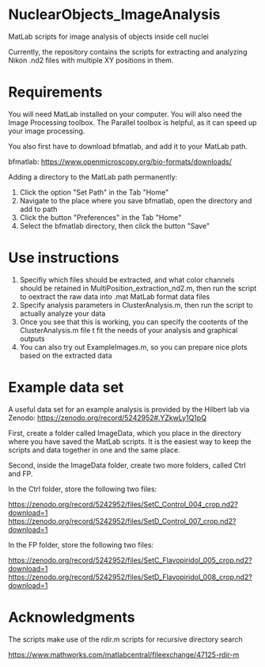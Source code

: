 # NuclearObjects_ImageAnalysis

MatLab scripts for image analysis of objects inside cell nuclei

Currently, the repository contains the scripts for extracting and analyzing Nikon .nd2 files with multiple XY positions in them.

# Requirements

You will need MatLab installed on your computer. You will also need the Image Processing toolbox. The Parallel toolbox is helpful, as it can speed up your image processing.

You also first have to download bfmatlab, and add it to your MatLab path.

bfmatlab:
https://www.openmicroscopy.org/bio-formats/downloads/

Adding a directory to the MatLab path permanently:
1. Click the option "Set Path" in the Tab "Home"
2. Navigate to the place where you save bfmatlab, open the directory and add to path
3. Click the button "Preferences" in the Tab "Home"
4. Select the bfmatlab directory, then click the button "Save"

# Use instructions

1. Specifiy which files should be extracted, and what color channels should be retained in MultiPosition_extraction_nd2.m, then run the script to oextract the raw data into .mat MatLab format data files
2. Specify analysis parameters in ClusterAnalysis.m, then run the script to actually analyze your data
3. Once you see that this is working, you can specify the cootents of the ClusterAnalysis.m file t fit the needs of your analysis and graphical outputs
4. You can also try out ExampleImages.m, so you can prepare nice plots based on the extracted data

# Example data set

A useful data set for an example analysis is provided by the Hilbert lab via Zenodo:
https://zenodo.org/record/5242952#.YZkwLy1Q1pQ

First, create a folder called ImageData, which you place in the directory where you have saved the MatLab scripts. It is the easiest way to keep the scripts and data together in one and the same place.

Second, inside the ImageData folder, create two more folders, called Ctrl and FP.

In the Ctrl folder, store the following two files:

https://zenodo.org/record/5242952/files/SetC_Control_004_crop.nd2?download=1
https://zenodo.org/record/5242952/files/SetD_Control_007_crop.nd2?download=1

In the FP folder, store the following two files:

https://zenodo.org/record/5242952/files/SetC_Flavopiridol_005_crop.nd2?download=1
https://zenodo.org/record/5242952/files/SetD_Flavopiridol_008_crop.nd2?download=1

# Acknowledgments

The scripts make use of the rdir.m scripts for recursive directory search

https://www.mathworks.com/matlabcentral/fileexchange/47125-rdir-m

